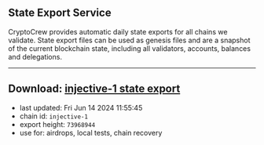 ## State Export Service
CryptoCrew provides automatic daily state exports for all chains we validate. State export files can be used as genesis files and are a snapshot of the current blockchain state, including all validators, accounts, balances and delegations.

---
**Download: [injective-1 state export](https://dl-eu2.ccvalidators.com/SERVICE/injective/injective-1_export_73968944.json)**
---

- last updated: Fri Jun 14 2024 11:55:45
- chain id: `injective-1`
- export height: `73968944`
- use for: airdrops, local tests, chain recovery
